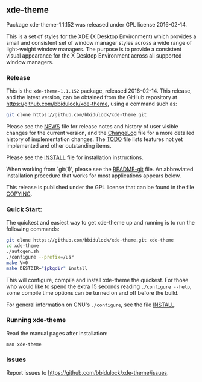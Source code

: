 
## xde-theme

Package xde-theme-1.1.152 was released under GPL license 2016-02-14.

This is a set of styles for the XDE (X Desktop Environment) which
provides a small and consistent set of window manager styles across a
wide range of light-weight window managers.  The purpose is to provide a
consistent visual appearance for the X Desktop Environment across all
supported window managers.



### Release

This is the `xde-theme-1.1.152` package, released 2016-02-14.  This release,
and the latest version, can be obtained from the GitHub repository at
https://github.com/bbidulock/xde-theme, using a command such as:

```bash
git clone https://github.com/bbidulock/xde-theme.git
```

Please see the [NEWS](NEWS) file for release notes and history of user visible
changes for the current version, and the [ChangeLog](ChangeLog) file for a more
detailed history of implementation changes.  The [TODO](TODO) file lists
features not yet implemented and other outstanding items.

Please see the [INSTALL](INSTALL) file for installation instructions.

When working from `git(1)', please see the [README-git](README-git) file.  An
abbreviated installation procedure that works for most applications
appears below.

This release is published under the GPL license that can be found in
the file [COPYING](COPYING).

### Quick Start:

The quickest and easiest way to get xde-theme up and running is to run
the following commands:

```bash
git clone https://github.com/bbidulock/xde-theme.git xde-theme
cd xde-theme
./autogen.sh
./configure --prefix=/usr
make V=0
make DESTDIR="$pkgdir" install
```

This will configure, compile and install xde-theme the quickest.  For
those who would like to spend the extra 15 seconds reading `./configure
--help`, some compile time options can be turned on and off before the
build.

For general information on GNU's `./configure`, see the file [INSTALL](INSTALL).

### Running xde-theme

Read the manual pages after installation:

    man xde-theme

### Issues

Report issues to https://github.com/bbidulock/xde-theme/issues.

